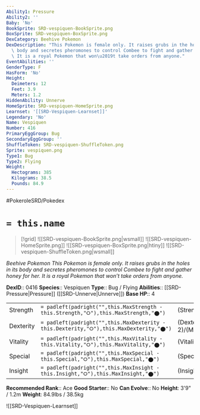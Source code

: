 ```yaml
---
Ability1: Pressure
Ability2: ''
Baby: 'No'
BookSprite: SRD-vespiquen-BookSprite.png
BoxSprite: SRD-vespiquen-BoxSprite.png
DexCategory: Beehive Pokemon
DexDescription: "This Pokemon is female only. It raises grubs in the holes in its\
  \ body and secretes pheromones to control Combee to fight and gather honey for her.\
  \ It is a royal Pokemon that won\u2019t take orders from anyone."
EventAbilities: ''
GenderType: F
HasForm: 'No'
Height:
  Deimeters: 12
  Feet: 3.9
  Meters: 1.2
HiddenAbility: Unnerve
HomeSprite: SRD-vespiquen-HomeSprite.png
Learnset: '[[SRD-Vespiquen-Learnset]]'
Legendary: 'No'
Name: Vespiquen
Number: 416
PrimaryEggGroup: Bug
SecondaryEggGroup: ''
ShuffleToken: SRD-vespiquen-ShuffleToken.png
Sprite: vespiquen.png
Type1: Bug
Type2: Flying
Weight:
  Hectograms: 385
  Kilograms: 38.5
  Pounds: 84.9
---
```


#PokeroleSRD/Pokedex

# `= this.name`

> [!grid]
> ![[SRD-vespiquen-BookSprite.png|wsmall]]
> ![[SRD-vespiquen-HomeSprite.png]]
> ![[SRD-vespiquen-BoxSprite.png|htiny]]
> ![[SRD-vespiquen-ShuffleToken.png|wsmall]]


*Beehive Pokemon*
*This Pokemon is female only. It raises grubs in the holes in its body and secretes pheromones to control Combee to fight and gather honey for her. It is a royal Pokemon that won’t take orders from anyone.*

**DexID**:: 0416
**Species**:: Vespiquen
**Type**:: Bug / Flying
**Abilities**:: [[SRD-Pressure|Pressure]] ([[SRD-Unnerve|Unnerve]])
**Base HP**:: 4

|           |                                                                                        |                                          |
| --------- | -------------------------------------------------------------------------------------- | ---------------------------------------- |
| Strength  | `= padleft(padright("",this.MaxStrength - this.Strength,"⭘"),this.MaxStrength,"⬤")`    | (Strength::2)/(MaxStrength::5)   |
| Dexterity | `= padleft(padright("",this.MaxDexterity - this.Dexterity,"⭘"),this.MaxDexterity,"⬤")` | (Dexterity:: 2)/(MaxDexterity::4) |
| Vitality  | `= padleft(padright("",this.MaxVitality - this.Vitality,"⭘"),this.MaxVitality,"⬤")`    | (Vitality::3)/(MaxVitality::6)   |
| Special   | `= padleft(padright("",this.MaxSpecial - this.Special,"⭘"),this.MaxSpecial,"⬤")`       | (Special::2)/(MaxSpecial::5)     |
| Insight   | `= padleft(padright("",this.MaxInsight - this.Insight,"⭘"),this.MaxInsight,"⬤")`       | (Insight::3)/(MaxInsight::6)     |


**Recommended Rank**:: Ace
**Good Starter**:: No
**Can Evolve**:: No
**Height**: 3'9" / 1.2m
**Weight**: 84.9lbs / 38.5kg

![[SRD-Vespiquen-Learnset]]